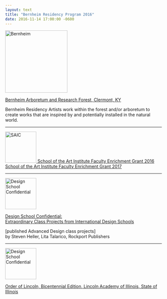 ```yaml
---
layout: text
title: "Bernheim Residency Program 2016"
date: 2016-11-14 17:00:00 -0600
---
```


<a target="_blank" href="http://bernheim.org/programs/arts-in-nature-program/the-four-art-programs-of-bernheim/the-artist-in-residence-program/">
    <img src="{{ site.baseurl }}/assets/images/news/bernheim.png" alt="Bernheim" width="200">
</a>

<a class="type-link" target="_blank" href="http://bernheim.org/programs/arts-in-nature-program/the-four-art-programs-of-bernheim/the-artist-in-residence-program/">Bernheim Arboretum and Research Forest, Clermont, KY</a>

Bernheim Residency Artists work within the forest and/or arboretum to create works that are inspired by and potentially installed in the natural world.

---

<a target="_blank" href="http://www.saic.edu/faculty/grants/faculty-enrichment-grants">
    <img src="{{ site.baseurl }}/assets/images/news/saic.png" alt="SAIC" width="100">
</a>

<a class="type-link" target="_blank" href="http://www.saic.edu/faculty/grants/faculty-enrichment-grants">
    School of the Art Institute Faculty Enrichment Grant 2016
    <br>
    School of the Art Institute Faculty Enrichment Grant 2017
</a>

---

<a target="_blank" href="{{ site.baseurl }}/assets/images/news/design-school-confidential-spread.jpg">
    <img src="{{ site.baseurl }}/assets/images/news/design-school-confidential.jpg" alt="Design School Confidential" width="100">
</a>

<a class="type-link" target="_blank" href="{{ site.baseurl }}/assets/images/news/design-school-confidential-spread.jpg">Design School Confidential: <br>Extraordinary Class Projects from International Design Schools</a>

<span class="type-italic">[published Advanced Design class projects]</span><br>
<span class="type-light">by Steven Heller, Lita Talarico, Rockport Publishers</span>

---

<a target="_blank" href="https://thelincolnacademyofillinois.org/">
    <img src="{{ site.baseurl }}/assets/images/news/star.jpg" alt="Design School Confidential" width="100">
</a>

<a class="type-link" target="_blank" href="https://thelincolnacademyofillinois.org/">Order of Lincoln, <span class="type-italic">Bicentennial Edition</span>, Lincoln Academy of Illinois, State of Illinois</a>

